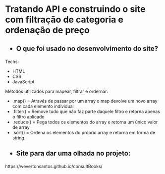 <h1>Tratando API e construindo o site com filtração de categoria e ordenação de preço</h1>

<h2> <ul><li>O que foi usado no desenvolvimento do site?</li></ul> </h2>

<p> Techs: </p>

<ul>
  <li>HTML</li>
  <li>CSS</li>
  <li>JavaScript</li>
</ul>

<p> Métodos utilizados para mapear, filtrar e ordernar: </p>
<ul>
  <li>.map() = Através de passar por um array o map devolve um novo array com cada elemento individual</li>
  <li>.filter() = Remove tudo que não faz parte daquele filtro e retorna apenas o filtro aplicado</li>
  <li>.reduce() = Pega todos os elementos do array e retorna um único valor de array</li>
  <li>.sort() = Ordena os elementos do próprio array e retorna em forma de string.</li>
</ul>

<h2> <ul><li>Site para dar uma olhada no projeto:</li></ul> </h2>
https://wevertonsantos.github.io/consultBooks/
